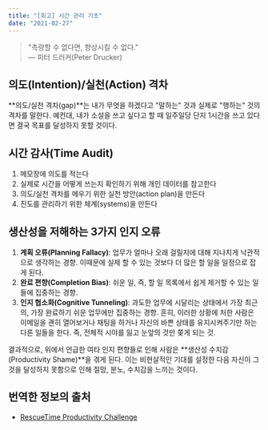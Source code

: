 ```yaml
---
title: "[회고] 시간 관리 기초"
date: "2021-02-27"
---
```


> "측량할 수 없다면, 향상시킬 수 없다."<br>
> — 피터 드러커(Peter Drucker)

## 의도(Intention)/실천(Action) 격차

**의도/실천 격차(gap)**는 내가 무엇을 하겠다고 "말하는" 것과 실제로 "행하는" 것의 격차를 말한다. 예컨대, 내가 소설을 쓰고 싶다고 할 때 일주일당 단지 1시간을 쓰고 있다면 결국 목표를 달성하지 못할 것이다.

## 시간 감사(Time Audit)
1. 메모장에 의도를 적는다
2. 실제로 시간을 어떻게 쓰는지 확인하기 위해 개인 데이터를 참고한다
3. 의도/실천 격차를 메우기 위한 실천 방안(action plan)을 만든다
4. 진도를 관리하기 위한 체계(systems)을 만든다

## 생산성을 저해하는 3가지 인지 오류

1. **계획 오류(Planning Fallacy)**: 업무가 얼마나 오래 걸릴지에 대해 지나치게 낙관적으로 생각하는 경향. 이때문에 실제 할 수 있는 것보다 더 많은 할 일을 일정으로 잡게 된다.
2. **완료 편향(Completion Bias)**: 쉬운 일, 즉, 할 일 목록에서 쉽게 제거할 수 있는 일들에 집중하는 경향.
3. **인지 협소화(Cognitive Tunneling)**: 과도한 업무에 시달리는 상태에서 가장 최근의, 가장 완료하기 쉬운 업무에만 집중하는 경향. 흔히, 이러한 상황에 처한 사람은 이메일을 괜히 열어보거나 채팅을 하거나 자신의 바쁜 상태를 유지시켜주기만 하는 다른 일들을 한다. 즉, 전체적 시야를 잃고 눈앞의 것만 쫒게 되는 것.

결과적으로, 위에서 언급한 여타 인지 편향들로 인해 사람은 **생산성 수치감(Productivity Shame)**을 겪게 된다. 이는 비현살적인 기대를 설정한 다음 자신이 그것을 달성하지 못함으로 인해 절망, 분노, 수치감을 느끼는 것이다.

## 번역한 정보의 출처

- [RescueTime Productivity Challenge](https://www.rescuetime.com/course/productivity-challenge)
